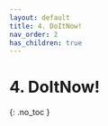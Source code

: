 ```yaml
---
layout: default
title: 4. DoItNow!
nav_order: 2
has_children: true
---
```


# 4. DoItNow!

{: .no_toc }
